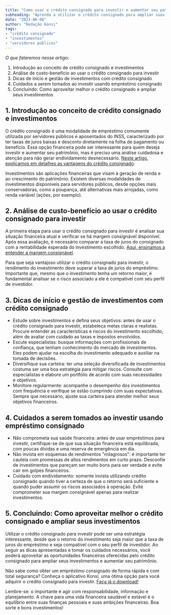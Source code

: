 ```yaml
---
title: "Como usar o crédito consignado para investir e aumentar seu patrimônio"
subheading: "Aprenda a utilizar o crédito consignado para ampliar suas possibilidades de investimento e potencializar seu patrimônio"
date: "2023-06-06"
author: "Redação Konsi"
tags:
- "crédito consignado"
- "investimentos"
- "servidores públicos"
---
```


_O que falaremos nesse artigo:_
1. Introdução ao conceito de crédito consignado e investimentos
2. Análise de custo-benefício ao usar o crédito consignado para investir
3. Dicas de início e gestão de investimentos com crédito consignado
4. Cuidados a serem tomados ao investir usando empréstimo consignado
5. Concluindo: Como aproveitar melhor o crédito consignado e ampliar seus investimentos

## 1. Introdução ao conceito de crédito consignado e investimentos

O crédito consignado é uma modalidade de empréstimo comumente utilizada por servidores públicos e aposentados do INSS, caracterizado por ter taxas de juros baixas e desconto diretamente na folha de pagamento ou benefício. Essa opção financeira pode ser interessante para quem deseja investir e aumentar seu patrimônio, mas é preciso uma análise cuidadosa e atenção para não gerar endividamento desnecessário. [Neste artigo, explicamos em detalhes as vantagens do crédito consignado](vantagens-do-credito-consignado-por-que-escolher.md).

Investimentos são aplicações financeiras que visam à geração de renda e ao crescimento do patrimônio. Existem diversas modalidades de investimentos disponíveis para servidores públicos, desde opções mais conservadoras, como a poupança, até alternativas mais arrojadas, como renda variável (ações, por exemplo).

## 2. Análise de custo-benefício ao usar o crédito consignado para investir

A primeira etapa para usar o crédito consignado para investir é analisar sua situação financeira atual e verificar se há margem consignável disponível. Após essa avaliação, é necessário comparar a taxa de juros do consignado com a rentabilidade esperada do investimento escolhido. [Aqui, ensinamos a entender a margem consignável](entendendo-a-margem-consignável-como-planejar-seu-crdito-consignado.md).

Para que seja vantajoso utilizar o crédito consignado para investir, o rendimento do investimento deve superar a taxa de juros do empréstimo. Importante que, mesmo que o investimento tenha um retorno maior, é fundamental analisar se o risco associado a ele é compatível com seu perfil de investidor.

## 3. Dicas de início e gestão de investimentos com crédito consignado

- Estude sobre investimentos e defina seus objetivos: antes de usar o crédito consignado para investir, estabeleça metas claras e realistas. Procure entender as características e riscos do investimento escolhido, além de avaliar com cuidado as taxas e impostos envolvidos.
- Escute especialistas: busque informações com profissionais de confiança, que tenham conhecimento do mercado de investimentos. Eles podem ajudar na escolha do investimento adequado e auxiliar na tomada de decisões.
- Diversifique sua carteira: ter uma seleção diversificada de investimentos costuma ser uma boa estratégia para mitigar riscos. Consulte com especialistas e elabore um portfólio de acordo com suas necessidades e objetivos.
- Monitore regularmente: acompanhe o desempenho dos investimentos com frequência e verifique se estão cumprindo com suas expectativas. Sempre que necessário, ajuste sua carteira para atender melhor seus objetivos financeiros.

## 4. Cuidados a serem tomados ao investir usando empréstimo consignado

- Não comprometa sua saúde financeira: antes de usar empréstimos para investir, certifique-se de que sua situação financeira está equilibrada, com poucas dívidas e uma reserva de emergência em dia.
- Não invista em esquemas de rendimentos "milagrosos": é importante ter cautela com promessas de altos rendimentos em curto prazo. Desconfie de investimentos que pareçam ser muito bons para ser verdade e evite cair em golpes financeiros.
- Cuidado com endividamento: somente invista utilizando crédito consignado quando tiver a certeza de que o retorno será suficiente e quando puder assumir os riscos associados à operação. Evite comprometer sua margem consignável apenas para realizar investimentos.

## 5. Concluindo: Como aproveitar melhor o crédito consignado e ampliar seus investimentos

Utilizar o crédito consignado para investir pode ser uma estratégia interessante, desde que o retorno do investimento seja maior que a taxa de juros do empréstimo e seja compatível com o seu perfil de investidor. Ao seguir as dicas apresentadas e tomar os cuidados necessários, você poderá aproveitar as oportunidades financeiras oferecidas pelo crédito consignado para ampliar seus investimentos e aumentar seu patrimônio.

Não sabe como obter um empréstimo consignado de forma rápida e com total segurança? Conheça o aplicativo Konsi, uma ótima opção para você adquirir o crédito consignado para investir. [Faça já o download!](https://www.konsi.com.br/download)

Lembre-se: o importante é agir com responsabilidade, informação e planejamento. A chave para uma vida financeira saudável e estável é o equilíbrio entre suas finanças pessoais e suas ambições financeiras. Boa sorte e bons investimentos!